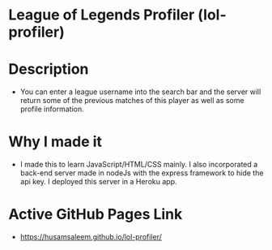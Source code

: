 # League of Legends Profiler (lol-profiler)

# Description
- You can enter a league username into the search bar and the server will return some of the previous matches of this player as well as some profile information.

# Why I made it
- I made this to learn JavaScript/HTML/CSS mainly. I also incorporated a back-end server made in nodeJs with the express framework to hide the api key. I deployed this server in a Heroku app.

# Active GitHub Pages Link
- https://husamsaleem.github.io/lol-profiler/
